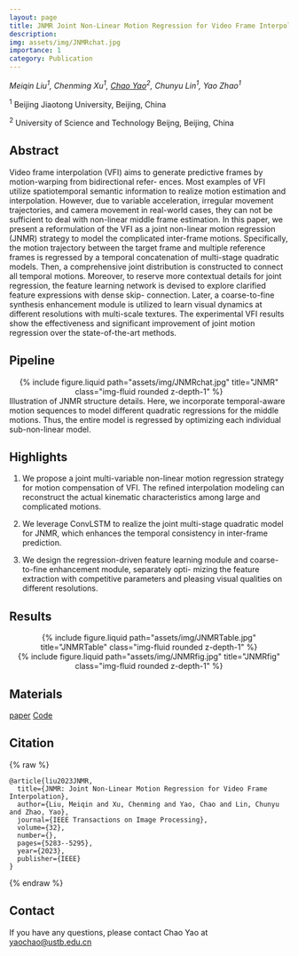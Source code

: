```yaml
---
layout: page
title: JNMR Joint Non-Linear Motion Regression for Video Frame Interpolation
description: 
img: assets/img/JNMRchat.jpg
importance: 1
category: Publication
---
```

*Meiqin Liu<sup>1</sup>, Chenming Xu<sup>1</sup>, [Chao Yao](https://yaochao1986.github.io/)<sup>2</sup>, Chunyu Lin<sup>1</sup>, Yao Zhao<sup>1</sup>*

<sup>1</sup> Beijing Jiaotong University, Beijing, China

<sup>2</sup> University of Science and Technology Beijng, Beijing, China

## Abstract
Video frame interpolation (VFI) aims to generate predictive frames by motion-warping from bidirectional refer- ences. Most examples of VFI utilize spatiotemporal semantic information to realize motion estimation and interpolation. However, due to variable acceleration, irregular movement trajectories, and camera movement in real-world cases, they can not be sufficient to deal with non-linear middle frame estimation. In this paper, we present a reformulation of the VFI as a joint non-linear motion regression (JNMR) strategy to model the complicated inter-frame motions. Specifically, the motion trajectory between the target frame and multiple reference frames is regressed by a temporal concatenation of multi-stage quadratic models. Then, a comprehensive joint distribution is constructed to connect all temporal motions. Moreover, to reserve more contextual details for joint regression, the feature learning network is devised to explore clarified feature expressions with dense skip- connection. Later, a coarse-to-fine synthesis enhancement module is utilized to learn visual dynamics at different resolutions with multi-scale textures. The experimental VFI results show the effectiveness and significant improvement of joint motion regression over the state-of-the-art methods. 

## Pipeline
<div class="row" align=center>
    <div class="col-sm mt-3 mt-md-0">
        {% include figure.liquid path="assets/img/JNMRchat.jpg" title="JNMR" class="img-fluid rounded z-depth-1" %}
    </div>
</div>
<div class="caption">
     Illustration of JNMR structure details. Here, we incorporate temporal-aware motion sequences to model different quadratic regressions for the middle motions. Thus, the entire model is regressed by optimizing each individual sub-non-linear model.
</div>

## Highlights
1. We propose a joint multi-variable non-linear motion regression strategy for motion compensation of VFI. The refined interpolation modeling can reconstruct the actual kinematic characteristics among large and complicated motions.

2. We leverage ConvLSTM to realize the joint multi-stage quadratic model for JNMR, which enhances the temporal consistency in inter-frame prediction.

3. We design the regression-driven feature learning module and coarse-to-fine enhancement module, separately opti- mizing the feature extraction with competitive parameters and pleasing visual qualities on different resolutions.

## Results
<div class="row" align=center>
    <div class="col-sm mt-3 mt-md-0">
        {% include figure.liquid path="assets/img/JNMRTable.jpg" title="JNMRTable" class="img-fluid rounded z-depth-1" %}
    </div>
</div>

<div class="row" align=center>
    <div class="col-sm mt-3 mt-md-0">
        {% include figure.liquid path="assets/img/JNMRfig.jpg" title="JNMRfig" class="img-fluid rounded z-depth-1" %}
    </div>
</div>

## Materials


[paper](https://yaochao1986.github.io/assets/pdf/TIP2023-JNMR_Joint_Non-Linear_Motion_Regression_for_Video_Frame_Interpolation.pdf) 
[Code](https://github.com/ruhig6/JNMR)

## Citation
{% raw %}

```
@article{liu2023JNMR,
  title={JNMR: Joint Non-Linear Motion Regression for Video Frame Interpolation},
  author={Liu, Meiqin and Xu, Chenming and Yao, Chao and Lin, Chunyu and Zhao, Yao},
  journal={IEEE Transactions on Image Processing},
  volume={32},
  number={},
  pages={5283--5295},
  year={2023},
  publisher={IEEE}
}
```

{% endraw %}
## Contact

If you have any questions, please contact Chao Yao at yaochao@ustb.edu.cn
